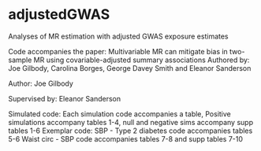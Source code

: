 # adjustedGWAS
Analyses of MR estimation with adjusted GWAS exposure estimates

Code accompanies the paper: Multivariable MR can mitigate bias in two-sample MR using covariable-adjusted summary associations
Authored by: Joe Gilbody, Carolina Borges, George Davey Smith and Eleanor Sanderson

Author: Joe Gilbody 

Supervised by: Eleanor Sanderson

Simulated code: Each simulation code accompanies a table, Positive simulations accompany tables 1-4, null and negative sims accompany supp tables 1-6
Exemplar code: SBP - Type 2 diabetes code accompanies tables 5-6 Waist circ - SBP code accompanies tables 7-8 and supp tables 7-10

